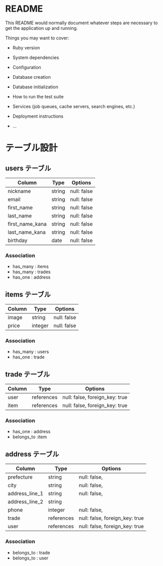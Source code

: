 # README

This README would normally document whatever steps are necessary to get the
application up and running.

Things you may want to cover:

* Ruby version

* System dependencies

* Configuration

* Database creation

* Database initialization

* How to run the test suite

* Services (job queues, cache servers, search engines, etc.)

* Deployment instructions

* ...

# テーブル設計

## users テーブル

| Column   | Type   | Options     |
| -------- | ------ | ----------- |
| nickname | string | null: false |
| email    | string | null: false |
|first_name| string | null: false |
|last_name | string | null: false |
|first_name_kana|string|null: false|
|last_name_kana|string| null: false|
| birthday |  date  | null: false |

### Association

- has_many : items
- has_many : trades
- has_one : address

## items テーブル

| Column | Type   | Options     |
| ------ | ------ | ----------- |
| image  | string | null: false |
| price  | integer | null: false | 

### Association

- has_many : users
- has_one : trade

## trade テーブル

| Column | Type       | Options                        |
| ------ | ---------- | ------------------------------ |
| user   | references | null: false, foreign_key: true |
| item   | references | null: false, foreign_key: true |

### Association
- has_one : address
- belongs_to :item

## address テーブル

| Column | Type       | Options                        |
| ------ | ---------- | ------------------------------ |
|prefecture| string | null: false, |
|  city  | string | null: false,  |
|address_line_1| string | null: false,  |
|address_line_2| string |   |
| phone  | integer | null: false,  |
| trade  | references | null: false, foreign_key: true |
| user   | references | null: false, foreign_key: true |

### Association
- belongs_to : trade
- belongs_to : user